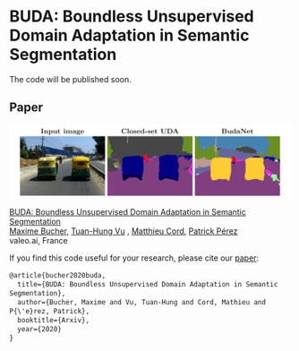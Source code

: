 # BUDA: Boundless Unsupervised Domain Adaptation in Semantic Segmentation

The code will be published soon.

## Paper
![](./teaser.PNG)

[BUDA: Boundless Unsupervised Domain Adaptation in Semantic Segmentation](https://arxiv.org/pdf/2004.01130.pdf)  
 [Maxime Bucher](https://maximebucher.github.io/), [Tuan-Hung Vu](https://tuanhungvu.github.io/) , [Matthieu Cord](http://webia.lip6.fr/~cord/), [Patrick Pérez](https://ptrckprz.github.io/)  
 valeo.ai, France  

If you find this code useful for your research, please cite our [paper](https://arxiv.org/pdf/):

```
@article{bucher2020buda,
  title={BUDA: Boundless Unsupervised Domain Adaptation in Semantic Segmentation},
  author={Bucher, Maxime and Vu, Tuan-Hung and Cord, Mathieu and P{\'e}rez, Patrick},
  booktitle={Arxiv},
  year={2020}
}
```
